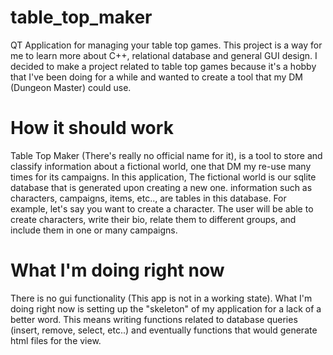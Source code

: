 # table_top_maker

 QT Application for managing your table top games. This project is a way for me to learn more about C++, relational database and general GUI design.
 I decided to make a project related to table top games because it's a hobby that I've been doing for a while and wanted to create a tool that my
 DM (Dungeon Master) could use.
 
# How it should work

Table Top Maker (There's really no official name for it), is a tool to store and classify information about a fictional world, one that DM my re-use many times
for its campaigns. In this application, The fictional world is our sqlite database that is generated upon creating a new one. information such as characters, campaigns, items, etc..,
are tables in this database. For example, let's say you want to create a character. The user will be able to create characters, write their bio, relate them to different groups,
and include them in one or many campaigns. 

# What I'm doing right now

There is no gui functionality (This app is not in a working state). What I'm doing right now is setting up the "skeleton" of my application for a lack of a better word.
This means writing functions related to database queries (insert, remove, select, etc..) and eventually functions that would generate html files for the view.



